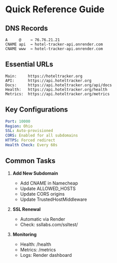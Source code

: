 # Quick Reference Guide

## DNS Records
```
A     @    → 76.76.21.21
CNAME api  → hotel-tracker-api.onrender.com
CNAME www  → hotel-tracker-api.onrender.com
```

## Essential URLs
```
Main:     https://hoteltracker.org
API:      https://api.hoteltracker.org
Docs:     https://api.hoteltracker.org/api/docs
Health:   https://api.hoteltracker.org/health
Metrics:  https://api.hoteltracker.org/metrics
```

## Key Configurations
```yaml
Port: 10000
Region: Ohio
SSL: Auto-provisioned
CORS: Enabled for all subdomains
HTTPS: Forced redirect
Health Check: Every 60s
```

## Common Tasks
1. **Add New Subdomain**
   - Add CNAME in Namecheap
   - Update ALLOWED_HOSTS
   - Update CORS origins
   - Update TrustedHostMiddleware

2. **SSL Renewal**
   - Automatic via Render
   - Check: ssllabs.com/ssltest/

3. **Monitoring**
   - Health: /health
   - Metrics: /metrics
   - Logs: Render dashboard
